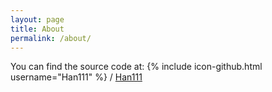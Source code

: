 ```yaml
---
layout: page
title: About
permalink: /about/
---
```


You can find the source code at:
{% include icon-github.html username="Han111" %} /
[Han111](https://github.com/Han111)
